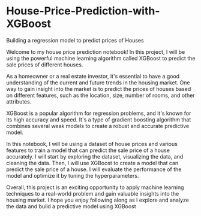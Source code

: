 # House-Price-Prediction-with-XGBoost
Building a regression model to predict prices of Houses

Welcome to my house price prediction notebook! In this project, I will be using the powerful machine learning algorithm called XGBoost to predict the sale prices of different houses.

As a homeowner or a real estate investor, it's essential to have a good understanding of the current and future trends in the housing market. One way to gain insight into the market is to predict the prices of houses based on different features, such as the location, size, number of rooms, and other attributes.

XGBoost is a popular algorithm for regression problems, and it's known for its high accuracy and speed. It's a type of gradient boosting algorithm that combines several weak models to create a robust and accurate predictive model.

In this notebook, I will be using a dataset of house prices and various features to train a model that can predict the sale price of a house accurately. I will start by exploring the dataset, visualizing the data, and cleaning the data. Then, I will use XGBoost to create a model that can predict the sale price of a house. I will evaluate the performance of the model and optimize it by tuning the hyperparameters.

Overall, this project is an exciting opportunity to apply machine learning techniques to a real-world problem and gain valuable insights into the housing market. I hope you enjoy following along as I explore and analyze the data and build a predictive model using XGBoost
